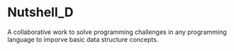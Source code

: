 # Nutshell_D
A collaborative work to solve programming challenges in any programming language to imporve basic data structure concepts.
